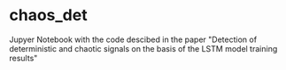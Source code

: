 # chaos_det
Jupyer Notebook with the code descibed in the paper "Detection of deterministic and chaotic signals on the basis of the LSTM model training results"
